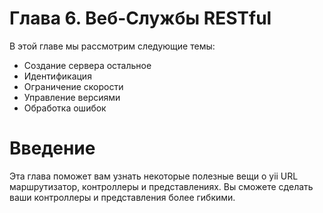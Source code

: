 Глава 6. Веб-Службы RESTful
===
В этой главе мы рассмотрим следующие темы:

* Создание сервера остальное 
* Идентификация
* Ограничение скорости
* Управление версиями
* Обработка ошибок

Введение
===
Эта глава поможет вам узнать некоторые полезные вещи о yii URL маршрутизатор, контроллеры и представлениях. Вы сможете сделать ваши контроллеры и представления более гибкими.
